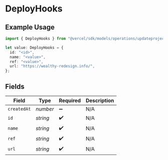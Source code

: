 # DeployHooks

## Example Usage

```typescript
import { DeployHooks } from "@vercel/sdk/models/operations/updateprojectdatacache.js";

let value: DeployHooks = {
  id: "<id>",
  name: "<value>",
  ref: "<value>",
  url: "https://wealthy-redesign.info/",
};
```

## Fields

| Field              | Type               | Required           | Description        |
| ------------------ | ------------------ | ------------------ | ------------------ |
| `createdAt`        | *number*           | :heavy_minus_sign: | N/A                |
| `id`               | *string*           | :heavy_check_mark: | N/A                |
| `name`             | *string*           | :heavy_check_mark: | N/A                |
| `ref`              | *string*           | :heavy_check_mark: | N/A                |
| `url`              | *string*           | :heavy_check_mark: | N/A                |